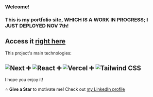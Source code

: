 ### Welcome!

### This is my portfolio site, WHICH IS A WORK IN PROGRESS; I JUST DEPLOYED NOV 7th!


## Access it [right here](https://chrisperrault.vercel.app/)

This project's main technologies:

## ![Next](https://img.shields.io/badge/Next-black?style=for-the-badge&logo=next.js&logoColor=white) ➕ ![React](https://img.shields.io/badge/React-20232A?style=for-the-badge&logo=react&logoColor=61DAFB) ➕ ![Vercel](https://img.shields.io/badge/Vercel-000000?style=for-the-badge&logo=vercel&logoColor=white) ➕ ![Tailwind CSS](https://img.shields.io/badge/Tailwind_CSS-38B2AC?style=for-the-badge&logo=tailwind-css&logoColor=white)

I hope you enjoy it!

⭐ **Give a Star** to motivate me!
Check out [my LinkedIn profile](https://www.linkedin.com/in/christopherperrault/)
